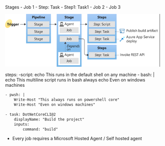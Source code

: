 Stages
    - Job 1
        - Step: Task
        - Step1: Task1
    - Job 2
    - Job 3 

![](azure_stages.png)

steps:
    -script: echo This runs in the default shell on any machine
    - bash: |
        echo This multiline script runs in bash always
        echo Even on windows machines

    - pwsh: |
        Write-Host "This always runs on powershell core"
        Write-Host "Even on windows machines"

    - task: DotNetCoreCLI@2
        displayName: "Build the project"
        inputs:
            command: "build"
            

* Every job requires a Microsoft Hosted Agent / Self hosted agent
